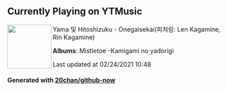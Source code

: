 ## Currently Playing on YTMusic

[<img align="left" width="100" src="https://lh3.googleusercontent.com/YRl08Kj7ewJeoWUSBqeWNKX2ytDMy4UPf0sj7ln_4d65ZjC9_JL1fbYaismjkDPX2N7H9a_Y_zYgfIMM">](https://music.youtube.com/watch?v=rwd7YtNDIqU)

Yama 및 Hitoshizuku - Onegaisekai(피처링: Len Kagamine, Rin Kagamine)

**Albums**: Mistletoe -Kamigami no yadorigi

Last updated at 02/24/2021 10:48

#### Generated with [20chan/github-now](https://github.com/20chan/github-now)


<!--
**20chan/20chan** is a ✨ _special_ ✨ repository because its `README.md` (this file) appears on your GitHub profile.

Here are some ideas to get you started:

- 🔭 I’m currently working on ...
- 🌱 I’m currently learning ...
- 👯 I’m looking to collaborate on ...
- 🤔 I’m looking for help with ...
- 💬 Ask me about ...
- 📫 How to reach me: ...
- 😄 Pronouns: ...
- ⚡ Fun fact: ...
-->
